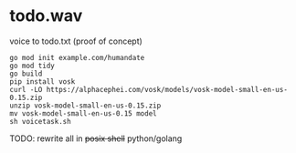 # todo.wav
voice to todo.txt (proof of concept)

```
go mod init example.com/humandate
go mod tidy
go build
pip install vosk
curl -LO https://alphacephei.com/vosk/models/vosk-model-small-en-us-0.15.zip
unzip vosk-model-small-en-us-0.15.zip
mv vosk-model-small-en-us-0.15 model
sh voicetask.sh
```

TODO: rewrite all in ~~posix shell~~ python/golang
